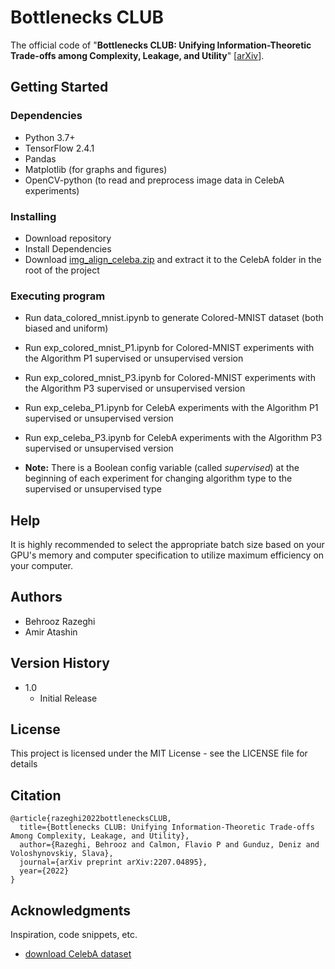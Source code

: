 # Bottlenecks CLUB

The official code of "**Bottlenecks CLUB: Unifying Information-Theoretic Trade-offs among Complexity, Leakage, and Utility**" [[arXiv](https://arxiv.org/abs/2207.04895)].

## Getting Started

### Dependencies

* Python 3.7+
* TensorFlow 2.4.1
* Pandas
* Matplotlib (for graphs and figures)
* OpenCV-python (to read and preprocess image data in CelebA experiments)

### Installing

* Download repository
* Install Dependencies
* Download [img_align_celeba.zip](https://drive.google.com/drive/folders/0B7EVK8r0v71pTUZsaXdaSnZBZzg) and extract it to the CelebA folder in the root of the project

### Executing program

* Run data_colored_mnist.ipynb to generate Colored-MNIST dataset (both biased and uniform)

* Run exp_colored_mnist_P1.ipynb for Colored-MNIST experiments with the Algorithm P1 supervised or unsupervised version
* Run exp_colored_mnist_P3.ipynb for Colored-MNIST experiments with the Algorithm P3 supervised or unsupervised version

* Run exp_celeba_P1.ipynb for CelebA experiments with the Algorithm P1 supervised or unsupervised version
* Run exp_celeba_P3.ipynb for CelebA experiments with the Algorithm P3 supervised or unsupervised version

* **Note:** There is a Boolean config variable (called _supervised_) at the beginning of each experiment for changing algorithm type to the supervised or unsupervised type
## Help

It is highly recommended to select the appropriate batch size based on your GPU's memory and computer specification to utilize maximum efficiency on your computer. 

## Authors

* Behrooz Razeghi
* Amir Atashin

## Version History

* 1.0
    * Initial Release

## License

This project is licensed under the MIT License - see the LICENSE file for details

## Citation

```
@article{razeghi2022bottlenecksCLUB,
  title={Bottlenecks CLUB: Unifying Information-Theoretic Trade-offs Among Complexity, Leakage, and Utility},
  author={Razeghi, Behrooz and Calmon, Flavio P and Gunduz, Deniz and Voloshynovskiy, Slava},
  journal={arXiv preprint arXiv:2207.04895},
  year={2022}
}
```

## Acknowledgments

Inspiration, code snippets, etc.
* [download CelebA dataset](http://mmlab.ie.cuhk.edu.hk/projects/CelebA.html)
